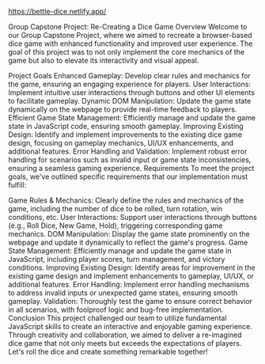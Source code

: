 https://bettle-dice.netlify.app/

Group Capstone Project: Re-Creating a Dice Game
Overview
Welcome to our Group Capstone Project, where we aimed to recreate a browser-based dice game with enhanced functionality and improved user experience. The goal of this project was to not only implement the core mechanics of the game but also to elevate its interactivity and visual appeal.

Project Goals
Enhanced Gameplay: Develop clear rules and mechanics for the game, ensuring an engaging experience for players.
User Interactions: Implement intuitive user interactions through buttons and other UI elements to facilitate gameplay.
Dynamic DOM Manipulation: Update the game state dynamically on the webpage to provide real-time feedback to players.
Efficient Game State Management: Efficiently manage and update the game state in JavaScript code, ensuring smooth gameplay.
Improving Existing Design: Identify and implement improvements to the existing dice game design, focusing on gameplay mechanics, UI/UX enhancements, and additional features.
Error Handling and Validation: Implement robust error handling for scenarios such as invalid input or game state inconsistencies, ensuring a seamless gaming experience.
Requirements
To meet the project goals, we've outlined specific requirements that our implementation must fulfill:

Game Rules & Mechanics: Clearly define the rules and mechanics of the game, including the number of dice to be rolled, turn rotation, win conditions, etc.
User Interactions: Support user interactions through buttons (e.g., Roll Dice, New Game, Hold), triggering corresponding game mechanics.
DOM Manipulation: Display the game state prominently on the webpage and update it dynamically to reflect the game's progress.
Game State Management: Efficiently manage and update the game state in JavaScript, including player scores, turn management, and victory conditions.
Improving Existing Design: Identify areas for improvement in the existing game design and implement enhancements to gameplay, UI/UX, or additional features.
Error Handling: Implement error handling mechanisms to address invalid inputs or unexpected game states, ensuring smooth gameplay.
Validation: Thoroughly test the game to ensure correct behavior in all scenarios, with foolproof logic and bug-free implementation.
Conclusion
This project challenged our team to utilize fundamental JavaScript skills to create an interactive and enjoyable gaming experience. Through creativity and collaboration, we aimed to deliver a re-imagined dice game that not only meets but exceeds the expectations of players. Let's roll the dice and create something remarkable together!








